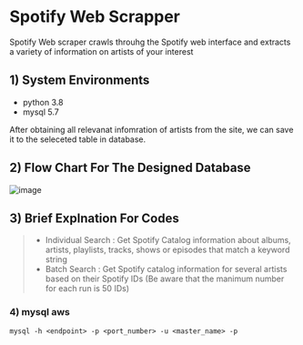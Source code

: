 # Spotify Web Scrapper
Spotify Web scraper crawls throuhg the Spotify web interface and extracts a variety of information on artists of your interest

## 1) System Environments

- python 3.8
- mysql 5.7

After obtaining all relevanat infomration of artists from the site, we can save it to the seleceted table in database.

## 2) Flow Chart For The Designed Database 

![image](https://user-images.githubusercontent.com/53164959/83850098-5cd3ed80-a74b-11ea-821a-e712eed20ee0.png)


## 3) Brief Explnation For Codes

>- Individual Search : Get Spotify Catalog information about albums, artists, playlists, tracks, shows or episodes that match a keyword
>                      string
>- Batch Search :  Get Spotify catalog information for several artists based on their Spotify IDs
                  (Be aware that the manimum number for each run is 50 IDs)


### 4) mysql aws

```linux
mysql -h <endpoint> -p <port_number> -u <master_name> -p 
  
```
